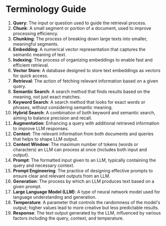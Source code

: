 <!--
1. Query: The input or question guiding retrieval
2. Chunk: A small segment of a document for efficiency
3. Chunking: Breaking down text into meaningful segments
4. Embedding: A numerical representation capturing semantic meaning
5. Indexing: Organizing embeddings for fast retrieval
6. Vector Store: A database for storing text embeddings as vectors
7. Retrieval: Fetching relevant information based on a query
8. Semantic Search: Finding results based on meaning
9. Keyword Search: A method matching exact words or phrases without semantic understanding
10. Hybrid Search: Combines keyword and semantic search for balanced precision and recall
11. Augmentation: Enchances queries with retrieved information for better LLM responses
12. Context: Information from documents and queries aiding LLM relevance
13. Context Window: Maximum tokens an LLM processes at once (input and output context window)
14. Prompt: Formatted input for LLM response, including query and context
15. Prompt Engineering: Desining prompts for clarity and intext to improve outputs
16. Generation: LLM process of producing text from a prompt
17. Large Language Model (LLM): A neural network for language understanding and generation
18. Temperature: A parameter contorlling randomness
19. Response: The output generated by the model influenced by various factors
!-->

# Terminology Guide

1. **Query**: The input or question used to guide the retrieval process.
2. **Chunk**: A small segment or portion of a document, used to improve processing efficiency.
3. **Chunking**: The process of breaking down large texts into smaller, meaningful segments.
4. **Embedding**: A numerical vector representation that captures the semantic meaning of text.
5. **Indexing**: The process of organizing embeddings to enable fast and efficient retrieval.
6. **Vector Store**: A database designed to store text embeddings as vectors for quick access.
7. **Retrieval**: The action of fetching relevant information based on a given query.
8. **Semantic Search**: A search method that finds results based on the meaning, not just exact matches.
9. **Keyword Search**: A search method that looks for exact words or phrases, without considering semantic meaning.
10. **Hybrid Search**: A combination of both keyword and semantic search, aiming to balance precision and recall.
11. **Augmentation**: Enhancing a query with additional retrieved information to improve LLM responses.
12. **Context**: The relevant information from both documents and queries that helps to shape LLM output.
13. **Context Window**: The maximum number of tokens (words or characters) an LLM can process at once (includes both input and output).
14. **Prompt**: The formatted input given to an LLM, typically containing the query and necessary context.
15. **Prompt Engineering**: The practice of designing effective prompts to ensure clear and relevant outputs from an LLM.
16. **Generation**: The process by which an LLM produces text based on a given prompt.
17. **Large Language Model (LLM)**: A type of neural network model used for language understanding and generation.
18. **Temperature**: A parameter that controls the randomness of the model's output; higher values lead to more creative but less predictable results.
19. **Response**: The text output generated by the LLM, influenced by various factors including the query, context, and temperature.


